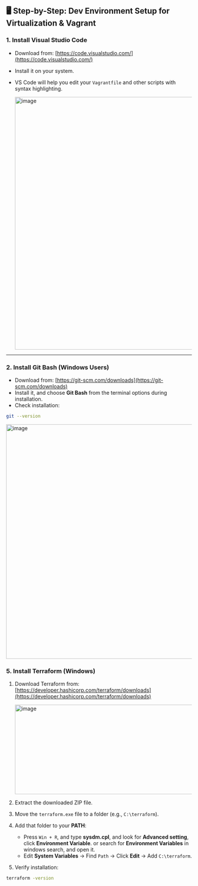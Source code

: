 
## 🖥 **Step-by-Step: Dev Environment Setup for Virtualization & Vagrant**

### **1. Install Visual Studio Code**

* Download from: [https://code.visualstudio.com/](https://code.visualstudio.com/)
* Install it on your system.
* VS Code will help you edit your `Vagrantfile` and other scripts with syntax highlighting.

  <img width="1188" height="683" alt="image" src="https://github.com/user-attachments/assets/5831f17b-3ce7-40eb-9234-3131df765b01" />


---

### **2. Install Git Bash** (Windows Users)

* Download from: [https://git-scm.com/downloads](https://git-scm.com/downloads)
* Install it, and choose **Git Bash** from the terminal options during installation.
* Check installation:

```bash
git --version
```

<img width="1234" height="634" alt="image" src="https://github.com/user-attachments/assets/2d093916-e169-4c01-b882-d31944f3829e" />


### **5. Install Terraform (Windows)**

1. Download Terraform from: [https://developer.hashicorp.com/terraform/downloads](https://developer.hashicorp.com/terraform/downloads)

   <img width="616" height="242" alt="image" src="https://github.com/user-attachments/assets/3cf5684d-2050-4746-b4f7-fc4a1e108c20" />

2. Extract the downloaded ZIP file.
3. Move the `terraform.exe` file to a folder (e.g., `C:\terraform`).
4. Add that folder to your **PATH**:

   * Press `Win + R`, and type **sysdm.cpl**, and look for **Advanced setting**, click **Environment Variable**. or search for **Environment Variables** in windows search, and open it.
   * Edit **System Variables** → Find `Path` → Click **Edit** → Add `C:\terraform`.
6. Verify installation:

```bash
terraform -version
```




